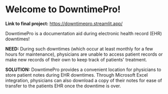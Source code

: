 # Welcome to DowntimePro!

**Link to final project:** https://downtimepro.streamlit.app/

DowntimePro is a documentation aid during electronic health record (EHR) downtimes! 

**NEED:**
During such downtimes (which occur at least monthly for a few hours for maintenance), physicians are unable to access patient records or make new records of their own to keep track of patients' treatment. 

**SOLUTION:**
DowntimePro provides a convenient location for physicians to store patient notes during EHR downtimes. Through Microsoft Excel integration, physicians can also download a copy of their notes for ease of transfer to the patients EHR once the downtime is over.
